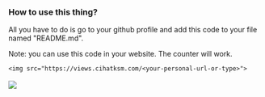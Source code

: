 <h3>How to use this thing?</h3>
<p>All you have to do is go to your github profile and add this code to your file named "README.md".</p>
<p>Note: you can use this code in your website. The counter will work.</p>

`<img src="https://views.cihatksm.com/<your-personal-url-or-type>">`
<br><br>
<img src="https://views.cihatksm.com/views.cihatksm.com">

